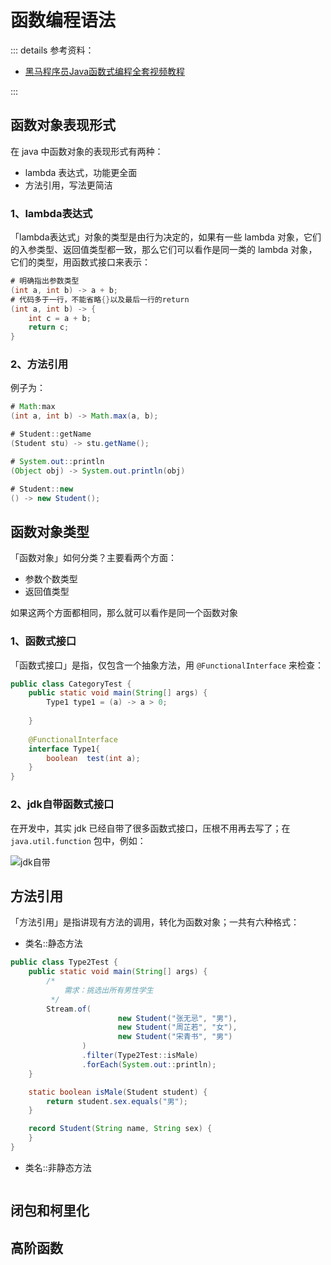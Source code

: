 # 函数编程语法

::: details 参考资料：

- [黑马程序员Java函数式编程全套视频教程](https://www.bilibili.com/video/BV1fz421C7tj)

:::

## 函数对象表现形式

在 java 中函数对象的表现形式有两种：

- lambda 表达式，功能更全面
- 方法引用，写法更简洁

### 1、lambda表达式

「lambda表达式」对象的类型是由行为决定的，如果有一些 lambda 对象，它们的入参类型、返回值类型都一致，那么它们可以看作是同一类的 lambda 对象，它们的类型，用函数式接口来表示：

````java
# 明确指出参数类型
(int a, int b) -> a + b;
# 代码多于一行，不能省略{}以及最后一行的return
(int a, int b) -> {
    int c = a + b;
    return c;
}
````

### 2、方法引用

例子为：

````java
# Math:max
(int a, int b) -> Math.max(a, b);

# Student::getName
(Student stu) -> stu.getName();

# System.out::println
(Object obj) -> System.out.println(obj)

# Student::new
() -> new Student();
````

## 函数对象类型

「函数对象」如何分类？主要看两个方面：

- 参数个数类型
- 返回值类型

如果这两个方面都相同，那么就可以看作是同一个函数对象

### 1、函数式接口

「函数式接口」是指，仅包含一个抽象方法，用 `@FunctionalInterface` 来检查：

````java
public class CategoryTest {
    public static void main(String[] args) {
        Type1 type1 = (a) -> a > 0;
        
    }
    
    @FunctionalInterface
    interface Type1{
        boolean  test(int a);
    }
}
````

### 2、jdk自带函数式接口

在开发中，其实 jdk 已经自带了很多函数式接口，压根不用再去写了；在 `java.util.function` 包中，例如：

<img src="https://blogcola1213.oss-cn-wuhan-lr.aliyuncs.com/java/newFeatures/01.png" alt="jdk自带" style="margin: auto;zoom: normal">

## 方法引用

「方法引用」是指讲现有方法的调用，转化为函数对象；一共有六种格式：

- 类名::静态方法

````java
public class Type2Test {
    public static void main(String[] args) {
        /*
            需求：挑选出所有男性学生
         */
        Stream.of(
                        new Student("张无忌", "男"),
                        new Student("周芷若", "女"),
                        new Student("宋青书", "男")
                )
                .filter(Type2Test::isMale)
                .forEach(System.out::println);
    }

    static boolean isMale(Student student) {
        return student.sex.equals("男");
    }

    record Student(String name, String sex) {
    }
}
````

- 类名::非静态方法

````java

````

## 闭包和柯里化

## 高阶函数
